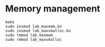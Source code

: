 
# Memory management




```shell
make
sudo insmod lab_maxmem.ko
sudo insmod lab_maxvmalloc.ko
sudo rmmod lab_maxmem
sudo rmmod lab_maxvmalloc
```


